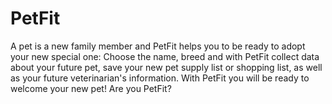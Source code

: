 # PetFit
A pet is a new family member and PetFit helps you to be ready to adopt your new special one:
Choose the name, breed and with PetFit collect data about your future pet, save your new pet supply list or shopping list, 
as well as your future veterinarian's information. With PetFit you will be ready to welcome your new pet!
Are you PetFit?
